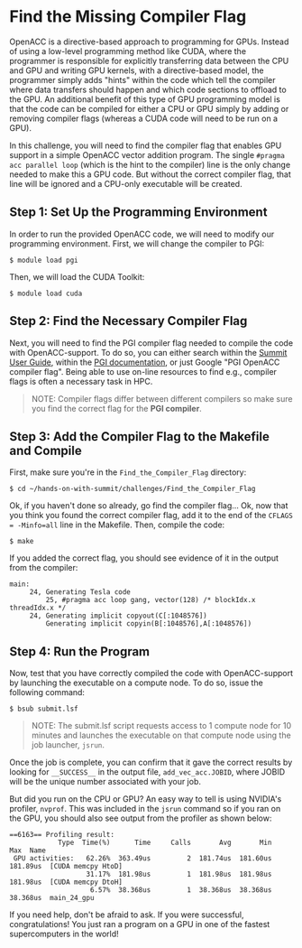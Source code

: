 # Find the Missing Compiler Flag
OpenACC is a directive-based approach to programming for GPUs. Instead of using a low-level programming method like CUDA, where the programmer is responsible for explicitly transferring data between the CPU and GPU and writing GPU kernels, with a directive-based model, the programmer simply adds "hints" within the code which tell the compiler where data transfers should happen and which code sections to offload to the GPU. An additional benefit of this type of GPU programming model is that the code can be compiled for either a CPU or GPU simply by adding or removing compiler flags (whereas a CUDA code will need to be run on a GPU).

In this challenge, you will need to find the compiler flag that enables GPU support in a simple OpenACC vector addition program. The single `#pragma acc parallel loop` (which is the hint to the compiler) line is the only change needed to make this a GPU code. But without the correct compiler flag, that line will be ignored and a CPU-only executable will be created. 

## Step 1: Set Up the Programming Environment

In order to run the provided OpenACC code, we will need to modify our programming environment. First, we will change the compiler to PGI:

```
$ module load pgi
```

Then, we will load the CUDA Toolkit:

```
$ module load cuda
```

## Step 2: Find the Necessary Compiler Flag

Next, you will need to find the PGI compiler flag needed to compile the code with OpenACC-support. To do so, you can either search within the [Summit User Guide](https://docs.olcf.ornl.gov/systems/summit_user_guide.html#), within the [PGI documentation](https://www.pgroup.com/resources/docs/19.10/openpower/index.htm), or just Google "PGI OpenACC compiler flag". Being able to use on-line resources to find e.g., compiler flags is often a necessary task in HPC.

> NOTE: Compiler flags differ between different compilers so make sure you find the correct flag for the **PGI compiler**.

## Step 3: Add the Compiler Flag to the Makefile and Compile

First, make sure you're in the `Find_the_Compiler_Flag` directory:

```
$ cd ~/hands-on-with-summit/challenges/Find_the_Compiler_Flag
```

Ok, if you haven't done so already, go find the compiler flag...
Ok, now that you think you found the correct compiler flag, add it to the end of the `CFLAGS = -Minfo=all` line in the Makefile. Then, compile the code:

```
$ make
```

If you added the correct flag, you should see evidence of it in the output from the compiler:

```
main:
     24, Generating Tesla code
         25, #pragma acc loop gang, vector(128) /* blockIdx.x threadIdx.x */
     24, Generating implicit copyout(C[:1048576])
         Generating implicit copyin(B[:1048576],A[:1048576])
```

## Step 4: Run the Program

Now, test that you have correctly compiled the code with OpenACC-support by launching the executable on a compute node. To do so, issue the following command:

```
$ bsub submit.lsf
```

> NOTE: The submit.lsf script requests access to 1 compute node for 10 minutes and launches the executable on that compute node using the job launcher, `jsrun`.


Once the job is complete, you can confirm that it gave the correct results by looking for `__SUCCESS__` in the output file, `add_vec_acc.JOBID`, where JOBID will be the unique number associated with your job. 

But did you run on the CPU or GPU? An easy way to tell is using NVIDIA's profiler, `nvprof`. This was included in the `jsrun` command so if you ran on the GPU, you should also see output from the profiler as shown below:

```
==6163== Profiling result:
            Type  Time(%)      Time     Calls       Avg       Min       Max  Name
 GPU activities:   62.26%  363.49us         2  181.74us  181.60us  181.89us  [CUDA memcpy HtoD]
                   31.17%  181.98us         1  181.98us  181.98us  181.98us  [CUDA memcpy DtoH]
                    6.57%  38.368us         1  38.368us  38.368us  38.368us  main_24_gpu
```

If you need help, don't be afraid to ask. If you were successful, congratulations! You just ran a program on a GPU in one of the fastest supercomputers in the world!


